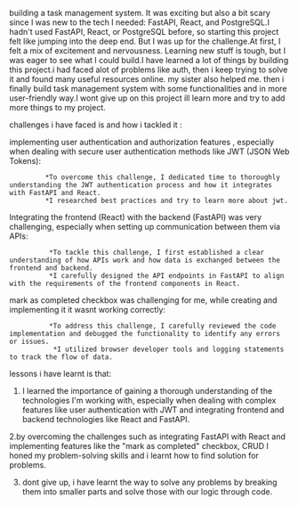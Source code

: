  building a task management system. It was exciting but also a bit scary since I was new to the tech I needed: FastAPI, React, and PostgreSQL.I hadn't used FastAPI, React, or PostgreSQL before, so starting this project felt like jumping into the deep end.
 But I was up for the challenge.At first, I felt a mix of excitement and nervousness. Learning new stuff is tough, but I was eager to see what I could build.I have learned a lot of things by building this project.i had faced alot of problems 
like auth, then i keep trying to solve it and found many useful resources online. my sister also helped me.
then i finally build task management system with some functionalities and in more user-friendly way.I wont give up on this project ill learn more and try to add more things to my project.


challenges i have faced is and how i tackled it :

implementing user authentication and authorization features , especially when dealing with secure user authentication methods like JWT (JSON Web Tokens):

             *To overcome this challenge, I dedicated time to thoroughly understanding the JWT authentication process and how it integrates with FastAPI and React.
             *I researched best practices and try to learn more about jwt.

Integrating the frontend (React) with the backend (FastAPI) was very challenging, especially when setting up communication between them via APIs:

              *To tackle this challenge, I first established a clear understanding of how APIs work and how data is exchanged between the frontend and backend.
              *I carefully designed the API endpoints in FastAPI to align with the requirements of the frontend components in React.

mark as completed checkbox was challenging for me, while creating and implementing it it wasnt working correctly:

              *To address this challenge, I carefully reviewed the code implementation and debugged the functionality to identify any errors or issues.
               *I utilized browser developer tools and logging statements to track the flow of data.


lessons i have learnt is that:

1. I learned the importance of gaining a thorough understanding of the technologies I'm working with, especially when dealing with complex features like user authentication with JWT and integrating frontend and backend technologies like React and FastAPI. 

2.by overcoming the challenges such as integrating FastAPI with React and implementing features like the "mark as completed" checkbox, CRUD I honed my problem-solving skills and i learnt how to find solution for problems.

3. dont give up, i have learnt the way to solve any problems by breaking them into smaller parts and solve those with our logic through code.

